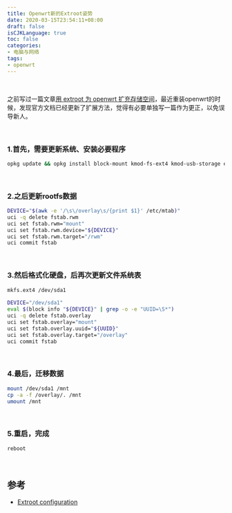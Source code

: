 ```yaml
---
title: Openwrt新的Extroot姿势
date: 2020-03-15T23:54:11+08:00
draft: false
isCJKLanguage: true
toc: false
categories:
- 电脑与网络
tags:
- openwrt
---
```



<br />


之前写过一篇文章[用 extroot 为 openwrt 扩充存储空间](https://www.solarck.com/openwrt-extroot.html)，最近重装openwrt的时候，发现官方文档已经更新了扩展方法，觉得有必要单独写一篇作为更正，以免误导新人。

<br />

### 1.首先，需要更新系统、安装必要程序

```bash
opkg update && opkg install block-mount kmod-fs-ext4 kmod-usb-storage e2fsprogs kmod-usb-ohci kmod-usb-uhci fdisk usbutils
```

<br />





### 2.之后更新rootfs数据

```bash
DEVICE="$(awk -e '/\s\/overlay\s/{print $1}' /etc/mtab)"
uci -q delete fstab.rwm
uci set fstab.rwm="mount"
uci set fstab.rwm.device="${DEVICE}"
uci set fstab.rwm.target="/rwm"
uci commit fstab
```



<br />

### 3.然后格式化硬盘，后再次更新文件系统表

```bash
mkfs.ext4 /dev/sda1
 
DEVICE="/dev/sda1"
eval $(block info "${DEVICE}" | grep -o -e "UUID=\S*")
uci -q delete fstab.overlay
uci set fstab.overlay="mount"
uci set fstab.overlay.uuid="${UUID}"
uci set fstab.overlay.target="/overlay"
uci commit fstab
```



<br />



### 4.最后，迁移数据

```bash
mount /dev/sda1 /mnt
cp -a -f /overlay/. /mnt
umount /mnt
```





<br />

### 5.重启，完成

```bash
reboot
```

<br />

## 参考

- [Extroot configuration](https://openwrt.org/docs/guide-user/additional-software/extroot_configuration)